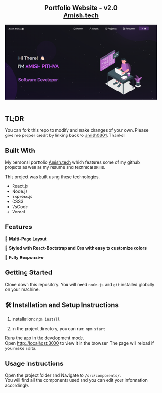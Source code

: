 <h2 align="center">
  Portfolio Website - v2.0<br/>
  <a href="https://amishpithva.vercel.app/" target="_blank">Amish.tech</a>
</h2>
<div align="center">
  <img alt="Demo" src="./Images/readme-img.png" />
</div>

<br/>


## TL;DR

You can fork this repo to modify and make changes of your own. Please give me proper credit by linking back to [amish0301](https://github.com/amish0301/Portfolio). Thanks!

## Built With

My personal portfolio <a href="https://amishpithva.vercel.app/" target="_blank">Amish.tech</a> which features some of my github projects as well as my resume and technical skills.<br/>

This project was built using these technologies.

- React.js
- Node.js
- Express.js
- CSS3
- VsCode
- Vercel

## Features

**📖 Multi-Page Layout**

**🎨 Styled with React-Bootstrap and Css with easy to customize colors**

**📱 Fully Responsive**

## Getting Started

Clone down this repository. You will need `node.js` and `git` installed globally on your machine.

## 🛠 Installation and Setup Instructions

1. Installation: `npm install`

2. In the project directory, you can run: `npm start`

Runs the app in the development mode.\
Open [http://localhost:3000](http://localhost:3000) to view it in the browser.
The page will reload if you make edits.

## Usage Instructions

Open the project folder and Navigate to `/src/components/`. <br/>
You will find all the components used and you can edit your information accordingly.
